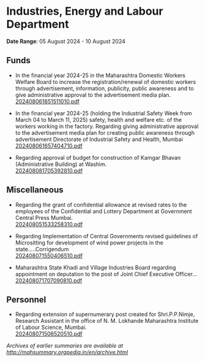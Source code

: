 # Industries, Energy and Labour Department

**Date Range**: 05 August 2024 - 10 August 2024


## Funds
- In the financial year 2024-25 in the Maharashtra Domestic Workers Welfare Board to increase the registration/renewal of domestic workers through advertisement, information, publicity, public awareness and to give administrative approval to the advertisement media plan.\
  [202408061651511010.pdf](https://gr.maharashtra.gov.in/Site/Upload/Government%20Resolutions/English/202408061651511010.pdf)

- In the financial year 2024-25 (holding the Industrial Safety Week from March 04 to March 11, 2025) safety, health and welfare etc. of the workers working in the factory. Regarding giving administrative approval to the advertisement media plan for creating public awareness through advertisement Directorate of Industrial Safety and Health, Mumbai\
  [202408061657404710.pdf](https://gr.maharashtra.gov.in/Site/Upload/Government%20Resolutions/English/202408061657404710.pdf)

- Regarding approval of budget for construction of Kamgar Bhavan (Administrative Building) at Washim.\
  [202408081705392810.pdf](https://gr.maharashtra.gov.in/Site/Upload/Government%20Resolutions/English/202408081705392810.pdf)

## Miscellaneous
- Regarding the grant of confidential allowance at revised rates to the employees of the Confidential and Lottery Department at Government Central Press Mumbai.\
  [202408051533258310.pdf](https://gr.maharashtra.gov.in/Site/Upload/Government%20Resolutions/English/202408051533258310.pdf)

- Regarding Implementation of Central Governments revised guidelines of Micrositting for development of wind power projects in the state.....Corrigendum\
  [202408071550406510.pdf](https://gr.maharashtra.gov.in/Site/Upload/Government%20Resolutions/English/202408071550406510....pdf)

- Maharashtra State Khadi and Village Industries Board regarding appointment on deputation to the post of Joint Chief Executive Officer...\
  [202408071707090810.pdf](https://gr.maharashtra.gov.in/Site/Upload/Government%20Resolutions/English/202408071707090810.pdf)

## Personnel
- Regarding extension of supernumerary post created for Shri.P.P.Nimje, Research Assistant in the office of N. M. Lokhande Maharashtra Institute of Labour Science, Mumbai.\
  [202408071506520510.pdf](https://gr.maharashtra.gov.in/Site/Upload/Government%20Resolutions/English/202408071506520510.pdf)


*Archives of earlier summaries are available at http://mahsummary.orgpedia.in/en/archive.html*